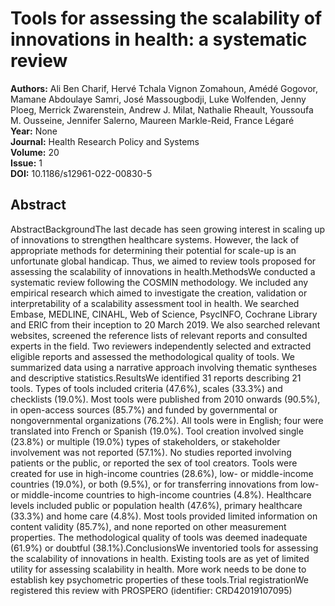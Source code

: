 # Tools for assessing the scalability of innovations in health: a systematic review

**Authors:** Ali Ben Charif, Hervé Tchala Vignon Zomahoun, Amédé Gogovor, Mamane Abdoulaye Samri, José Massougbodji, Luke Wolfenden, Jenny Ploeg, Merrick Zwarenstein, Andrew J. Milat, Nathalie Rheault, Youssoufa M. Ousseine, Jennifer Salerno, Maureen Markle-Reid, France Légaré  
**Year:** None  
**Journal:** Health Research Policy and Systems  
**Volume:** 20  
**Issue:** 1  
**DOI:** 10.1186/s12961-022-00830-5  

## Abstract
AbstractBackgroundThe last decade has seen growing interest in scaling up of innovations to strengthen healthcare systems. However, the lack of appropriate methods for determining their potential for scale-up is an unfortunate global handicap. Thus, we aimed to review tools proposed for assessing the scalability of innovations in health.MethodsWe conducted a systematic review following the COSMIN methodology. We included any empirical research which aimed to investigate the creation, validation or interpretability of a scalability assessment tool in health. We searched Embase, MEDLINE, CINAHL, Web of Science, PsycINFO, Cochrane Library and ERIC from their inception to 20 March 2019. We also searched relevant websites, screened the reference lists of relevant reports and consulted experts in the field. Two reviewers independently selected and extracted eligible reports and assessed the methodological quality of tools. We summarized data using a narrative approach involving thematic syntheses and descriptive statistics.ResultsWe identified 31 reports describing 21 tools. Types of tools included criteria (47.6%), scales (33.3%) and checklists (19.0%). Most tools were published from 2010 onwards (90.5%), in open-access sources (85.7%) and funded by governmental or nongovernmental organizations (76.2%). All tools were in English; four were translated into French or Spanish (19.0%). Tool creation involved single (23.8%) or multiple (19.0%) types of stakeholders, or stakeholder involvement was not reported (57.1%). No studies reported involving patients or the public, or reported the sex of tool creators. Tools were created for use in high-income countries (28.6%), low- or middle-income countries (19.0%), or both (9.5%), or for transferring innovations from low- or middle-income countries to high-income countries (4.8%). Healthcare levels included public or population health (47.6%), primary healthcare (33.3%) and home care (4.8%). Most tools provided limited information on content validity (85.7%), and none reported on other measurement properties. The methodological quality of tools was deemed inadequate (61.9%) or doubtful (38.1%).ConclusionsWe inventoried tools for assessing the scalability of innovations in health. Existing tools are as yet of limited utility for assessing scalability in health. More work needs to be done to establish key psychometric properties of these tools.Trial registrationWe registered this review with PROSPERO (identifier: CRD42019107095)

